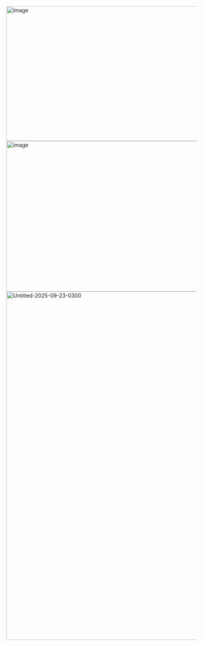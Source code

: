 <img width="1574" height="356" alt="image" src="https://github.com/user-attachments/assets/4678884a-c6ca-4c59-ad1f-44cdf458e465" />

<img width="1590" height="398" alt="image" src="https://github.com/user-attachments/assets/9ca7b13a-e2e0-4b2c-aa05-aa28e6f178da" />

<img width="1467" height="921" alt="Untitled-2025-09-23-0300" src="https://github.com/user-attachments/assets/c7c7d6d8-8a77-448f-a2c6-531f15379e5e" />
